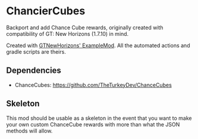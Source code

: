 # ChancierCubes
Backport and add Chance Cube rewards, originally created with compatibility of GT: New Horizons (1.7.10) in mind.

Created with [GTNewHorizons' ExampleMod](https://github.com/GTNewHorizons/ExampleMod1.7.10). All the automated actions and gradle scripts are theirs.

## Dependencies
 - ChanceCubes: https://github.com/TheTurkeyDev/ChanceCubes

## Skeleton
This mod should be usable as a skeleton in the event that you want to make your own custom ChanceCube rewards with more than what the JSON methods will allow.
